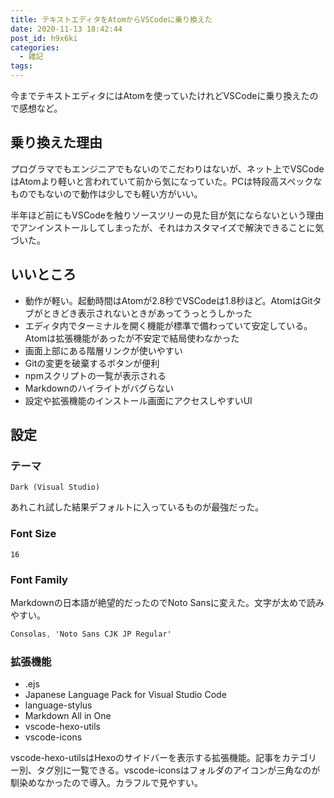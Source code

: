 ```yaml
---
title: テキストエディタをAtomからVSCodeに乗り換えた
date: 2020-11-13 18:42:44
post_id: h9x6ki
categories:
  - 雑記
tags:
---
```


今までテキストエディタにはAtomを使っていたけれどVSCodeに乗り換えたので感想など。

<!-- more -->

## 乗り換えた理由

プログラマでもエンジニアでもないのでこだわりはないが、ネット上でVSCodeはAtomより軽いと言われていて前から気になっていた。PCは特段高スペックなものでもないので動作は少しでも軽い方がいい。

半年ほど前にもVSCodeを触りソースツリーの見た目が気にならないという理由でアンインストールしてしまったが、それはカスタマイズで解決できることに気づいた。


## いいところ

- 動作が軽い。起動時間はAtomが2.8秒でVSCodeは1.8秒ほど。AtomはGitタブがときどき表示されないときがあってうっとうしかった
- エディタ内でターミナルを開く機能が標準で備わっていて安定している。Atomは拡張機能があったが不安定で結局使わなかった
- 画面上部にある階層リンクが使いやすい
- Gitの変更を破棄するボタンが便利
- npmスクリプトの一覧が表示される
- Markdownのハイライトがバグらない
- 設定や拡張機能のインストール画面にアクセスしやすいUI



## 設定

### テーマ

```
Dark (Visual Studio)
```

あれこれ試した結果デフォルトに入っているものが最強だった。


### Font Size

```
16
```

### Font Family

Markdownの日本語が絶望的だったのでNoto Sansに変えた。文字が太めで読みやすい。

```css
Consolas, 'Noto Sans CJK JP Regular'
```

### 拡張機能

- .ejs
- Japanese Language Pack for Visual Studio Code
- language-stylus
- Markdown All in One
- vscode-hexo-utils
- vscode-icons

vscode-hexo-utilsはHexoのサイドバーを表示する拡張機能。記事をカテゴリー別、タグ別に一覧できる。vscode-iconsはフォルダのアイコンが三角なのが馴染めなかったので導入。カラフルで見やすい。